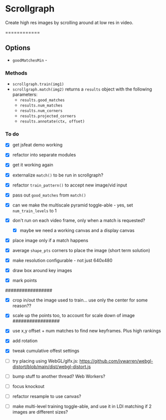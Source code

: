 # Scrollgraph

Create high res images by scrolling around at low res in video.

============

## Options

* `goodMatchesMin` - 

### Methods

* `scrollgraph.train(img1)`
* `scrollgraph.match(img2)` returns a `results` object with the following parameters:
  * `results.good_matches`
  * `results.num_matches`
  * `results.num_corners`
  * `results.projected_corners`
  * `results.annotate(ctx, offset)`

### To do

* [x] get jsfeat demo working
* [x] refactor into separate modules
* [x] get it working again
* [x] externalize `match()` to be run in scrollgraph?
* [x] refactor `train_pattern()` to accept new image/vid input
* [x] pass out `good_matches` from `match()` 
* [x] can we make the multiscale pyramid toggle-able - yes, set `num_train_levels` to 1
* [x] don't run on each video frame, only when a match is requested?
    * [x] maybe we need a working canvas and a display canvas
* [x] place image only if a match happens
* [x] average `shape_pts` corners to place the image (short term solution)
* [x] make resolution configurable - not just 640x480

* [x] draw box around key images
* [x] mark points

#################
* [x] crop in/out the image used to train... use only the center for some reason??
* [x] scale up the points too, to account for scale down of image
#################

* [x] use x,y offset + num matches to find new keyframes. Plus high rankings
* [x] add rotation
* [x] tweak cumulative offest settings


* [ ] try placing using WebGL/glfx.js: https://github.com/jywarren/webgl-distort/blob/main/dist/webgl-distort.js
* [ ] bump stuff to another thread? Web Workers?
* [ ] focus knockout
* [ ] refactor resample to use canvas?
* [ ] make multi-level training toggle-able, and use it in LDI matching if 2 images are different sizes?


